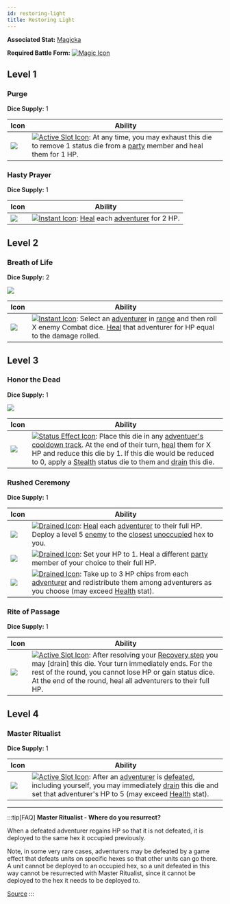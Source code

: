 ```yaml
---
id: restoring-light
title: Restoring Light
---
```


**Associated Stat:** [Magicka](/docs/adventurer/stats/magicka)

**Required Battle Form:** [<img src="/icons/magic.svg" alt="Magic Icon" className="icon-svg" />](/docs/battles/battle-forms/magic)

## Level 1

### Purge

**Dice Supply:** 1

| Icon                                                                         | Ability                                                                                                                                                                                                                                          |
| ---------------------------------------------------------------------------- | ------------------------------------------------------------------------------------------------------------------------------------------------------------------------------------------------------------------------------------------------ |
| <img src="/icons/skills/restoring-light/purge.png" className="skill-icon" /> | [<img src="/icons/active-slot.svg" alt="Active Slot Icon" className="icon-svg" />](/docs/glossary/active-slot): At any time, you may exhaust this die to remove 1 status die from a [party](/docs/glossary/party) member and heal them for 1 HP. |

### Hasty Prayer

**Dice Supply:** 1

| Icon                                                                                | Ability                                                                                                                                                                                   |
| ----------------------------------------------------------------------------------- | ----------------------------------------------------------------------------------------------------------------------------------------------------------------------------------------- |
| <img src="/icons/skills/restoring-light/hasty-prayer.png" className="skill-icon" /> | [<img src="/icons/instant.svg" alt="Instant Icon" className="icon-svg" />](/docs/glossary/instant): [Heal](/docs/glossary/healing) each [adventurer](/docs/glossary/adventurer) for 2 HP. |

## Level 2

### Breath of Life

**Dice Supply:** 2

<img src="/icons/skills/restoring-light/breath-of-life-all-results.png" className="skill-icon" />

| Icon                                                                                  | Ability                                                                                                                                                                                                                                                                                                     |
| ------------------------------------------------------------------------------------- | ----------------------------------------------------------------------------------------------------------------------------------------------------------------------------------------------------------------------------------------------------------------------------------------------------------- |
| <img src="/icons/skills/restoring-light/breath-of-life.png" className="skill-icon" /> | [<img src="/icons/instant.svg" alt="Instant Icon" className="icon-svg" />](/docs/glossary/instant): Select an [adventurer](/docs/glossary/adventurer) in [range](/docs/glossary/range) and then roll X enemy Combat dice. [Heal](/docs/glossary/healing) that adventurer for HP equal to the damage rolled. |

## Level 3

### Honor the Dead

**Dice Supply:** 1

<img src="/icons/skills/restoring-light/honor-the-dead-all-results.png" className="skill-icon" />

| Icon                                                                                  | Ability                                                                                                                                                                                                                                                                                                                                                                                                                                                                                            |
| ------------------------------------------------------------------------------------- | -------------------------------------------------------------------------------------------------------------------------------------------------------------------------------------------------------------------------------------------------------------------------------------------------------------------------------------------------------------------------------------------------------------------------------------------------------------------------------------------------- |
| <img src="/icons/skills/restoring-light/honor-the-dead.png" className="skill-icon" /> | [<img src="/icons/status-effect.svg" alt="Status Effect Icon" className="icon-svg" />](/docs/glossary/status-effect): Place this die in any [adventuer's](/docs/glossary/adventurer) [cooldown track](/docs/glossary/cooldown-track). At the end of their turn, [heal](/docs/glossary/healing) them for X HP and reduce this die by 1. If this die would be reduced to 0, apply a [Stealth](/docs/battles/status-effects/stealth) status die to them and [drain](/docs/glossary/drained) this die. |

### Rushed Ceremony

**Dice Supply:** 1

| Icon                                                                                     | Ability                                                                                                                                                                                                                                                                                                                                     |
| ---------------------------------------------------------------------------------------- | ------------------------------------------------------------------------------------------------------------------------------------------------------------------------------------------------------------------------------------------------------------------------------------------------------------------------------------------- |
| <img src="/icons/skills/restoring-light/rushed-ceremony-1.png" className="skill-icon" /> | [<img src="/icons/drained.svg" alt="Drained Icon" className="icon-svg" />](/docs/glossary/drained): [Heal](/docs/glossary/healing) each [adventurer](/docs/glossary/adventurer) to their full HP. Deploy a level 5 [enemy](/docs/glossary/enemy) to the [closest](/docs/glossary/closest) [unoccupied](/docs/glossary/occupied) hex to you. |
| <img src="/icons/skills/restoring-light/rushed-ceremony-2.png" className="skill-icon" /> | [<img src="/icons/drained.svg" alt="Drained Icon" className="icon-svg" />](/docs/glossary/drained): Set your HP to 1. Heal a different [party](/docs/glossary/party) member of your choice to their full HP.                                                                                                                                |
| <img src="/icons/skills/restoring-light/rushed-ceremony-3.png" className="skill-icon" /> | [<img src="/icons/drained.svg" alt="Drained Icon" className="icon-svg" />](/docs/glossary/drained): Take up to 3 HP chips from each [adventurer](/docs/glossary/adventurer) and redistribute them among adventurers as you choose (may exceed [Health](/docs/adventurer/stats/health) stat).                                                |

### Rite of Passage

**Dice Supply:** 1

| Icon                                                                                   | Ability                                                                                                                                                                                                                                                                                                                                                                       |
| -------------------------------------------------------------------------------------- | ----------------------------------------------------------------------------------------------------------------------------------------------------------------------------------------------------------------------------------------------------------------------------------------------------------------------------------------------------------------------------- |
| <img src="/icons/skills/restoring-light/rite-of-passage.png" className="skill-icon" /> | [<img src="/icons/active-slot.svg" alt="Active Slot Icon" className="icon-svg" />](/docs/glossary/active-slot): After resolving your [Recovery step](/docs/battles/adventurer-turn/) you may [drain] this die. Your turn immediately ends. For the rest of the round, you cannot lose HP or gain status dice. At the end of the round, heal all adventurers to their full HP. |

## Level 4

### Master Ritualist

**Dice Supply:** 1

| Icon                                                                                    | Ability                                                                                                                                                                                                                                                                                                                                                                              |
| --------------------------------------------------------------------------------------- | ------------------------------------------------------------------------------------------------------------------------------------------------------------------------------------------------------------------------------------------------------------------------------------------------------------------------------------------------------------------------------------ |
| <img src="/icons/skills/restoring-light/master-ritualist.png" className="skill-icon" /> | [<img src="/icons/active-slot.svg" alt="Active Slot Icon" className="icon-svg" />](/docs/glossary/active-slot): After an [adventurer](/docs/glossary/adventurer) is [defeated](/docs/glossary/defeated), including yourself, you may immediately [drain](/docs/glossary/drain) this die and set that adventurer's HP to 5 (may exceed [Health](/docs/adventurer/stats/health) stat). |

---

:::tip[FAQ]
**Master Ritualist - Where do you resurrect?**

When a defeated adventurer regains HP so that it is not defeated, it is deployed to the same hex it occupied previously.

Note, in some very rare cases, adventurers may be defeated by a game effect that defeats units on specific hexes so that other units can go there. A unit cannot be deployed to an occupied hex, so a unit defeated in this way cannot be resurrected with Master Ritualist, since it cannot be deployed to the hex it needs to be deployed to.

<a href="https://support.chiptheorygames.com/support/solutions/articles/33000291977" target="_blank">Source</a>
:::
